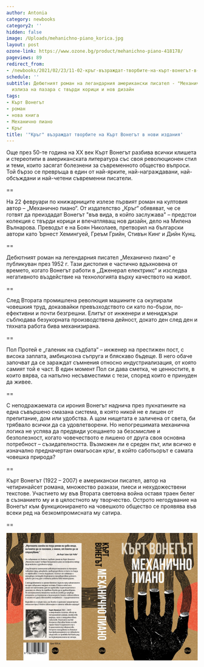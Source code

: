 ```yaml
---
author: Antonia
category: newbooks
category2: ''
hidden: false
image: /Uploads/mehanichno-piano_korica.jpg
layout: post
ozone-link: https://www.ozone.bg/product/mehanichno-piano-418178/
pageviews: 89
redirect_from:
- /newbooks/2021/02/23/11-02-кръг-възраждат-творбите-на-кърт-вонегът-в-нови-издания
schedule: ''
subtitle: Дебютният роман на легандарния американски писател - "Механично пиано",
  излиза на пазара с твърди корици и нов дизайн
tags:
- Кърт Вонегът
- роман
- нова книга
- Механично пиано
- Кръг
title: '"Кръг" възраждат творбите на Кърт Вонегът в нови издания'
---
```


Още през 50-те година на XX век Кърт Вонегът разбива всички клишета и стереотипи в американската литература със своя революционен стил и теми, които засягат болезнени за съвременното общество въпроси. Той бързо се превръща в един от най-ярките, най-награждавани, най-обсъждани и най-четени съвременни писатели. 

\==

На 22 февруари по книжарниците излезе първият роман на култовия автор – „Механично пиано“. От издателство „Кръг“ обявяват, че се готвят да преиздадат Вонегът "във вида, в който заслужава" – предстои колекция с твърди корици и впечатляващ нов дизайн, дело на Милена Вълнарова. Преводът е на Боян Николаев, претворил на български автори като Ърнест Хемингуей, Греъм Грийн, Стивън Кинг и Дийн Кунц.

\==

Дебютният роман на легендарния писател „Механично пиано“ е публикуван през 1952 г. Тази дистопия е частично вдъхновена от времето, когато Вонегът работи в „Дженерал електрикс“ и изследва негативното въздействие на технологията върху качеството на живот. 

\==

След Втората промишлена революция машините са окупирали човешкия труд, доказвайки превъзходството си като по-бързи, по-ефективни и почти безгрешни. Елитът от инженери и мениджъри съблюдава безукорната производствена дейност, докато ден след ден и тяхната работа бива механизирана. 

\==

Пол Протей е „галеник на съдбата“ – инженер на престижен пост, с висока заплата, амбициозна съпруга и бляскаво бъдеще. В него обаче започват да се зараждат съмнения относно индустриализация, от която самият той е част. В един момент Пол си дава сметка, че ценностите, в които вярва, са напълно несъвместими с тези, според които е принуден да живее.

\==

С неподражаемата си ирония Вонегът наднича през пукнатините на една съвършено смазана система, в която никой не е лишен от препитание, дом или удобства. А щом нищетата е заличена от света, би трябвало всички да са удовлетворени. Но непогрешимата механична логика не успява да предвиди усещането за безсмислие и безполезност, когато човечеството е лишено от друга своя основна потребност – съзидателността. Възможен ли е среден път, или всичко е изначално предначертан омагьосан кръг, в който саботьорът е самата човешка природа?

\==

Кърт Вонегът (1922 – 2007) е американски писател, автор на четиринайсет романа, множество разкази, пиеси и нехудожествени текстове. Участието му във Втората световна война оставя траен белег в съзнанието му и в цялостното му творчество. Острото негодувание на Вонегът към функционирането на човешкото общество се проявява във всеки ред на безкомпромисната му сатира. 

\==

![](/Uploads/mehanichno-piano-raztvor.jpg)